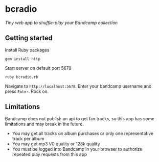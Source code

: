 # bcradio

_Tiny web app to shuffle-play your Bandcamp collection_

## Getting started

Install Ruby packages
```
gem install http
````

Start server on default port 5678
```
ruby bcradio.rb
```

Navigate to `http://localhost:5678`. Enter your bandcamp username and press `Enter`. Rock on.

## Limitations

Bandcamp does not publish an api to get fan tracks, so this app has some limitations and may break in the future.
* You may get all tracks on album purchases or only one representative track per album
* You may get mp3 V0 quality or 128k quality
* You must be logged into Bandcamp in your browser to authorize repeated play requests from this app



